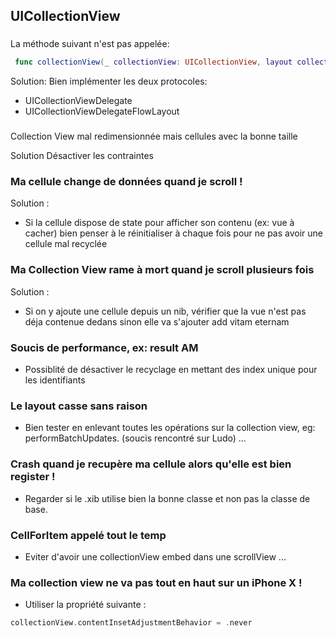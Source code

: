 ## UICollectionView

### 

La méthode suivant n'est pas appelée:
```swift
 func collectionView(_ collectionView: UICollectionView, layout collectionViewLayout: UICollectionViewLayout, sizeForItemAt indexPath: IndexPath) -> CGSize 
```
 
 Solution:
 Bien implémenter les deux protocoles:
 * UICollectionViewDelegate
 * UICollectionViewDelegateFlowLayout

### 

Collection View mal redimensionnée mais cellules avec la bonne taille

Solution
Désactiver les contraintes


### Ma cellule change de données quand je scroll !

Solution :
* Si la cellule dispose de state pour afficher son contenu (ex: vue à cacher) bien penser à le réinitialiser à chaque fois
pour ne pas avoir une cellule mal recyclée

### Ma Collection View rame à mort quand je scroll plusieurs fois

Solution : 
* Si on y ajoute une cellule depuis un nib, vérifier que la vue n'est pas déja contenue dedans sinon elle va s'ajouter add vitam eternam

### Soucis de performance, ex: result AM

* Possiblité de désactiver le recyclage en mettant des index unique pour les identifiants

### Le layout casse sans raison

* Bien tester en enlevant toutes les opérations sur la collection view, eg: performBatchUpdates. (soucis rencontré sur Ludo) ...

### Crash quand je recupère ma cellule alors qu'elle est bien register !

* Regarder si le .xib utilise bien la bonne classe et non pas la classe de base.


### CellForItem appelé tout le temp
* Eviter d'avoir une collectionView embed dans une scrollView ...

### Ma collection view ne va pas tout en haut sur un iPhone X !
* Utiliser la propriété suivante :
```swift
collectionView.contentInsetAdjustmentBehavior = .never
```

